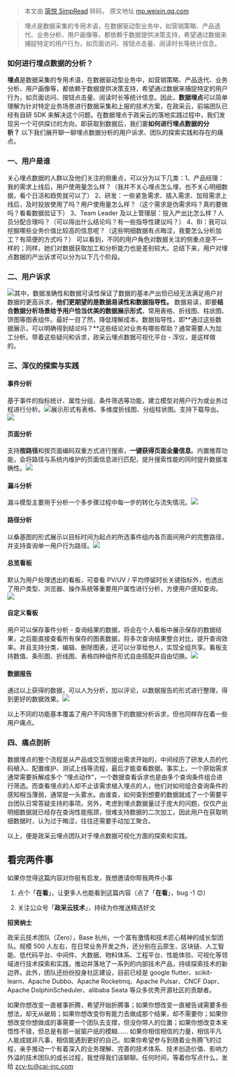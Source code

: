 > 本文由 [简悦 SimpRead](http://ksria.com/simpread/) 转码， 原文地址 [mp.weixin.qq.com](https://mp.weixin.qq.com/s/HvYOlEjqIr--prCuS7FkaA)

> 埋点是数据采集的专用术语，在数据驱动型业务中，如营销策略、产品迭代、业务分析、用户画像等，都依赖于数据提供决策支持，希望通过数据来捕捉特定的用户行为，如页面访问、按钮点击量、阅读时长等统计信息。

### 如何进行埋点数据的分析？

**埋点**是数据采集的专用术语，在数据驱动型业务中，如营销策略、产品迭代、业务分析、用户画像等，都依赖于数据提供决策支持，希望通过数据来捕捉特定的用户行为，如页面访问、按钮点击量、阅读时长等统计信息。因此，**数据埋点**可以简单理解为针对特定业务场景进行数据采集和上报的技术方案，在政采云，前端团队已经有自研 SDK 来解决这个问题。在数据埋点于政采云的落地实践过程中，我们发现另一个可供探讨的方向，即获取到数据后，我们要**如何进行埋点数据的分析？** 以下我们展开聊一聊埋点数据分析的用户诉求、团队的探索实践和存在的痛点。

### 一、用户是谁

关心埋点数据的人群以及他们关注的侧重点，可以分为以下几类：1、产品经理：我的需求上线后，用户使用量怎么样？（我并不关心埋点怎么埋，也不关心明细数据，看个日活和趋势就可以了） 2、研发：一些紧急需求、插入需求、加班需求上线后，及时投放使用了吗？用户使用量怎么样？（这个需求是伪需求吗？真的要做吗？看看数据验证下） 3、Team Leader 及以上管理层：投入产出比怎么样？人员分配合理吗？（可以得出什么结论吗？有一些指导性建议吗？） 4、BI：我可以挖掘哪些业务价值比较高的信息呢？（这些明细数据有点晦涩，我要怎么分析加工？有简便的方式吗？） 可以看到，不同的用户角色对数据关注的侧重点是不一样的；同样，她们对数据获取加工和分析能力也是差别较大。总结下来，用户对埋点数据的产出诉求可以分为以下几个阶段。

### 二、用户诉求

![](https://mmbiz.qpic.cn/sz_mmbiz_jpg/sticlevzdTIDrvrSkYLNjLIDGfoKOY3Fww0OTlwkahFj2iccBW5rFx7CBXWcUmH618jj7XtPt1FOWuuTGiaUE0IuQ/640?wx_fmt=jpeg&from=appmsg)其中，数据准确性和数据可读性保证了数据的基本产出但已经无法满足用户对数据的更高诉求，**他们更期望的是数据易读性和数据指导性。** 数据易读，即要**结合数据分析场景给予用户恰当优美的数据展示形式**，常用表格、折线图、柱状图、饼图等图表组件。最好一目了然，降低理解成本。数据指导性，即**通过这些数据展示，可以明确得到结论吗？**这些结论对业务有哪些帮助？通常需要人为加工分析。带着这些疑问和诉求，政采云埋点数据可视化平台 - 浑仪，是这样做的。

### 三、浑仪的探索与实践

#### 事件分析

基于事件的指标统计、属性分组、条件筛选等功能，建立模型对用户行为或业务过程进行分析。![](https://mmbiz.qpic.cn/sz_mmbiz_jpg/sticlevzdTIDrvrSkYLNjLIDGfoKOY3Fw8gNysrR39JbIiaR6OzpnIFiapic21BvC4m978gtpJYW0hG42kFic0tJumQ/640?wx_fmt=jpeg&from=appmsg)展示形式有表格、多维度折线图、分组柱状图。支持下载导出。![](https://mmbiz.qpic.cn/sz_mmbiz_jpg/sticlevzdTIDrvrSkYLNjLIDGfoKOY3FwxfFq30nTDaLZVn6bNlkNHMIjibw5lrCB1RF0U1S7biaYycwBd5v1Ecow/640?wx_fmt=jpeg&from=appmsg)

#### 页面分析

支持**按路径**和按页面编码双重方式进行搜索，**一键获得页面全量信息**。内置推荐功能，会将路径与系统内维护的页面信息进行匹配，提升搜索性能的同时提升数据准确性。![](https://mmbiz.qpic.cn/sz_mmbiz_jpg/sticlevzdTIDrvrSkYLNjLIDGfoKOY3Fw6g4cZS6nZa4PJHuFILkiavex8bHUql6MtBNG9Ohyy7aJcP6waMcVEuQ/640?wx_fmt=jpeg&from=appmsg)

#### 漏斗分析

漏斗模型主要用于分析一个多步骤过程中每一步的转化与流失情况。![](https://mmbiz.qpic.cn/sz_mmbiz_jpg/sticlevzdTIDrvrSkYLNjLIDGfoKOY3FwWQuBHHMWuHeic62CicoCBibGHHoCI9JBpdtP1bRNguSIKOChVDeZLvNFw/640?wx_fmt=jpeg&from=appmsg)

#### 路径分析

以桑基图的形式展示以目标时间为起点的所选事件组内各页面间用户的完整路径，并支持查询单一用户行为路径。![](https://mmbiz.qpic.cn/sz_mmbiz_jpg/sticlevzdTIDrvrSkYLNjLIDGfoKOY3FwMIQYFrFIxqOAApBzhDJLRNOv29BWv7sVo6AGrY7ic0b9ePKHd1A38QQ/640?wx_fmt=jpeg&from=appmsg)

#### 总览看板

默认为用户处理透出的看板，可查看 PV/UV / 平均停留时长关键指标外，也透出了用户类型、浏览器、操作系统等重要用户属性进行分析，方便用户感知查询。![](https://mmbiz.qpic.cn/sz_mmbiz_jpg/sticlevzdTIDrvrSkYLNjLIDGfoKOY3Fwfl2ia5oUlxaOeZFT1uZ9JhYiadFFeNsIm5bmg54YGY3Bs7HX16Ovy7Cw/640?wx_fmt=jpeg&from=appmsg)

#### 自定义看板

用户可以保存事件分析 - 查询结果的数据，将会在个人看板中展示保存的数据结果，之后能直接查看所有保存的图表数据，将多次查询结果整合对比，提升查询效率。并且支持分类，编辑、删除图表，还可以分享给他人，实现全组共享。看板支持数值、条形图、折线图、表格四种组件形式自由搭配并自由切换。![](https://mmbiz.qpic.cn/sz_mmbiz_jpg/sticlevzdTIDrvrSkYLNjLIDGfoKOY3FwyaBiacnINZ1qb8w34sbg4YU2zSrVOy8L6Q2KMx571lja102T66NSicZw/640?wx_fmt=jpeg&from=appmsg)

#### 数据报告

通过以上获得的数据，可以人为分析，加以评论，以数据报告的形式进行整理，得到更好的数据效果。![](https://mmbiz.qpic.cn/sz_mmbiz_jpg/sticlevzdTIDrvrSkYLNjLIDGfoKOY3Fw0ax1zZEt4Blp9dEGgVyWicZ9fkEURZrAUU4k65ia9Eunvk0RnNMI7EAg/640?wx_fmt=jpeg&from=appmsg)

以上不同的功能基本覆盖了用户不同场景下的数据分析诉求，但也同样存在着一些用户痛点。

### 四、痛点剖析

数据埋点的整个流程是从产品或交互侧提出需求开始的，中间经历了研发人员的代码植入、配置维护、测试上线等流程，最后才能查看数据。事实上，一个原始需求通常需要拆解成多个 “埋点动作”，一个数据查看诉求也是由多个查询条件组合进行筛选。而查看埋点的人却不止该需求植入埋点的人，他们对如何组合查询条件的感知相当薄弱，通常是一头雾水。由谁查，如何查到想要的数据就成了一个需要平台团队日常答疑支持的事项。另外，考虑到埋点数据量过于庞大的问题，仅仅产出明细数据就已经存在查询性能瓶颈，很难支持数据的二次加工，因此用户在获取明细数据时，认为过于晦涩，往往还需要手动加工聚合。

以上，便是政采云埋点团队对于埋点数据可视化方面的探索和实践。

看完两件事
-----

如果你觉得这篇内容对你挺有启发，我想邀请你帮我两件小事

1. 点个「**在看**」，让更多人也能看到这篇内容（点了「**在看**」，bug -1 😊）

2. 关注公众号「**政采云技术**」，持续为你推送精选好文

**招贤纳士**

政采云技术团队（Zero），Base 杭州，一个富有激情和技术匠心精神的成长型团队。规模 500 人左右，在日常业务开发之外，还分别在云原生、区块链、人工智能、低代码平台、中间件、大数据、物料体系、工程平台、性能体验、可视化等领域进行技术探索和实践，推动并落地了一系列的内部技术产品，持续探索技术的新边界。此外，团队还纷纷投身社区建设，目前已经是 google flutter、scikit-learn、Apache Dubbo、Apache Rocketmq、Apache Pulsar、CNCF Dapr、Apache DolphinScheduler、alibaba Seata 等众多优秀开源社区的贡献者。

如果你想改变一直被事折腾，希望开始折腾事；如果你想改变一直被告诫需要多些想法，却无从破局；如果你想改变你有能力去做成那个结果，却不需要你；如果你想改变你想做成的事需要一个团队去支撑，但没你带人的位置；如果你想改变本来悟性不错，但总是有那一层窗户纸的模糊…… 如果你相信相信的力量，相信平凡人能成就非凡事，相信能遇到更好的自己。如果你希望参与到随着业务腾飞的过程，亲手推动一个有着深入的业务理解、完善的技术体系、技术创造价值、影响力外溢的技术团队的成长过程，我觉得我们该聊聊。任何时间，等着你写点什么，发给 zcy-tc@cai-inc.com